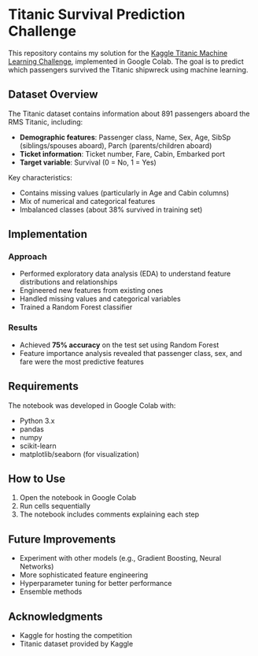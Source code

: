 # Titanic Survival Prediction Challenge

This repository contains my solution for the [Kaggle Titanic Machine Learning Challenge](https://www.kaggle.com/c/titanic), implemented in Google Colab. The goal is to predict which passengers survived the Titanic shipwreck using machine learning.

## Dataset Overview

The Titanic dataset contains information about 891 passengers aboard the RMS Titanic, including:

- **Demographic features**: Passenger class, Name, Sex, Age, SibSp (siblings/spouses aboard), Parch (parents/children aboard)
- **Ticket information**: Ticket number, Fare, Cabin, Embarked port
- **Target variable**: Survival (0 = No, 1 = Yes)

Key characteristics:
- Contains missing values (particularly in Age and Cabin columns)
- Mix of numerical and categorical features
- Imbalanced classes (about 38% survived in training set)

## Implementation

### Approach
- Performed exploratory data analysis (EDA) to understand feature distributions and relationships
- Engineered new features from existing ones
- Handled missing values and categorical variables
- Trained a Random Forest classifier

### Results
- Achieved **75% accuracy** on the test set using Random Forest
- Feature importance analysis revealed that passenger class, sex, and fare were the most predictive features

## Requirements
The notebook was developed in Google Colab with:
- Python 3.x
- pandas
- numpy
- scikit-learn
- matplotlib/seaborn (for visualization)

## How to Use
1. Open the notebook in Google Colab
2. Run cells sequentially
3. The notebook includes comments explaining each step

## Future Improvements
- Experiment with other models (e.g., Gradient Boosting, Neural Networks)
- More sophisticated feature engineering
- Hyperparameter tuning for better performance
- Ensemble methods

## Acknowledgments
- Kaggle for hosting the competition
- Titanic dataset provided by Kaggle
